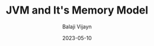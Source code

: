 ---
author: "Balaji Vijayn"
title: "JVM and It's Memory Model"
date: "2023-05-10"
description: "Write up about JVM and it's memory model"
tags: ["java", "jvm"]
ShowToc: false
---